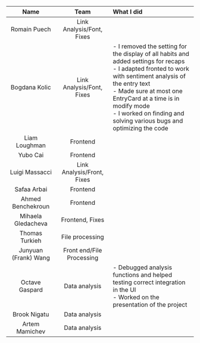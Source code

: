 | Name                 |Team               |      What I did             |
|:----------------------:|:-----------------:|:-------------------------|
| Romain Puech         |Link Analysis/Font, Fixes  ||
| Bogdana Kolic        |Link Analysis/Font, Fixes  |- I removed the setting for the display of all habits and added settings for recaps<br> - I adapted fronted to work with sentiment analysis of the entry text<br> - Made sure at most one EntryCard at a time is in modify mode <br> - I worked on finding and solving various bugs and optimizing the code<br>|
| Liam Loughman        |Frontend                   ||
| Yubo Cai             |Frontend                   ||
| Luigi Massacci       |Link Analysis/Front, Fixes ||
| Safaa Arbai          |Frontend                   ||
| Ahmed Benchekroun    |Frontend                   ||
| Mihaela Gledacheva   |Frontend, Fixes            ||
| Thomas Turkieh       |File processing            ||
| Junyuan (Frank) Wang |Front end/File Processing  ||
| Octave Gaspard       |Data analysis              |- Debugged analysis functions and helped testing correct integration in the UI<br>- Worked on the presentation of the project<br>|
| Brook Nigatu         |Data analysis              ||
| Artem Mamichev       |Data analysis              ||    
